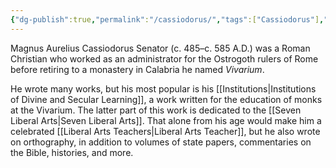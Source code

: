 ```yaml
---
{"dg-publish":true,"permalink":"/cassiodorus/","tags":["Cassiodorus"],"created":"2025-06-22T16:06:39.721-04:00","updated":"2025-06-23T08:58:37.117-04:00"}
---
```


Magnus Aurelius Cassiodorus Senator (c. 485–c. 585 A.D.) was a Roman Christian who worked as an administrator for the Ostrogoth rulers of Rome before retiring to a monastery in Calabria he named *Vivarium*.

He wrote many works, but his most popular is his [[Institutions\|Institutions of Divine and Secular Learning]], a work written for the education of monks at the Vivarium. The latter part of this work is dedicated to the [[Seven Liberal Arts\|Seven Liberal Arts]]. That alone from his age would make him a celebrated [[Liberal Arts Teachers\|Liberal Arts Teacher]], but he also wrote on orthography, in addition to volumes of state papers, commentaries on the Bible, histories, and more.